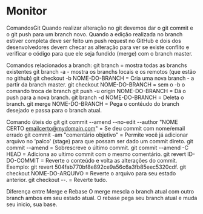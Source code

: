 # Monitor

ComandosGit
Quando realizar alteração no git devemos dar o git commit e o git push para um branch novo. 
Quando a edição realizada no branch estiver completa deve ser feito um push request no GitHub e dois dos desenvolvedores devem checar as alteração para ver se existe conflito e verificar o código para que ele seja fundido (merge) com o branch master.


Comandos relacionados a branch:
	git branch = mostra todas as branchs existentes
    git branch -a - mostra os branchs locais e os remotos (que estão no github)
	git checkout -b NOME-DO-BRANCH = Cria uma nova branch - a partir da branch master.
	git checkout NOME-DO-BRANCH = sem o -b o comando troca de branch
	git push -u origin NOME-DO-BRANCH = Dá o push para a nova branch.
	git branch -d NOME-DO-BRANCH = Deleta o branch.
	git merge NOME-DO-BRANCH = Pega o contéudo do branch desejado e passa para o branch atual.


Comando úteis do git
	git commit --amend --no-edit --author "NOME CERTO <emailcerto@mydomain.com>" = Se deu commit com nome/email errado
	git commit -am "comentário objetivo" = Permite você já adicionar arquivo no 'palco' (stage) para que possam ser dado um commit direto.
	git commit --amend = Sobrescreve o último commit.
	git commit --amend -C HEAD = Adiciona ao ultimo commit com o mesmo comentário.
	git revert ID-DO-COMMIT = Reverte o conteúdo e volta as alterações do commit.
    Exemplo: git revert 504fab770bf8e892ce9a56c6a3fb85eec5320cdf.
	git checkout NOME-DO-ARQUIVO = Reverte o arquivo para seu estado anterior.
	git checkout --. = Reverte tudo.


Diferença entre Merge e Rebase
O merge mescla o branch atual com outro branch ambos em seu estado atual. O rebase pega seu branch atual e muda seu inicio, sua base.
